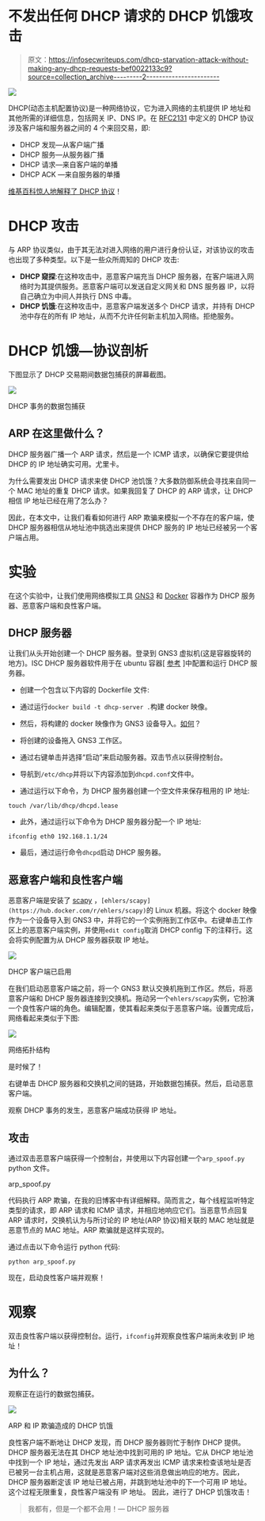 # 不发出任何 DHCP 请求的 DHCP 饥饿攻击

> 原文：<https://infosecwriteups.com/dhcp-starvation-attack-without-making-any-dhcp-requests-bef0022133c9?source=collection_archive---------2----------------------->

![](img/90bef974b11551c0ed7c9ec1db9b912e.png)

DHCP(动态主机配置协议)是一种网络协议，它为进入网络的主机提供 IP 地址和其他所需的详细信息，包括网关 IP、DNS IP。在 [RFC2131](https://tools.ietf.org/html/rfc2131) 中定义的 DHCP 协议涉及客户端和服务器之间的 4 个来回交易，即:

*   DHCP 发现—从客户端广播
*   DHCP 服务—从服务器广播
*   DHCP 请求—来自客户端的单播
*   DHCP ACK —来自服务器的单播

[维基百科惊人地解释了 DHCP 协议](https://en.wikipedia.org/wiki/Dynamic_Host_Configuration_Protocol)！

# DHCP 攻击

与 ARP 协议类似，由于其无法对进入网络的用户进行身份认证，对该协议的攻击也出现了多种类型。以下是一些众所周知的 DHCP 攻击:

*   **DHCP 窥探**:在这种攻击中，恶意客户端充当 DHCP 服务器，在客户端进入网络时为其提供服务。恶意客户端可以发送自定义网关和 DNS 服务器 IP，以将自己确立为中间人并执行 DNS 中毒。
*   **DHCP 饥饿**:在这种攻击中，恶意客户端发送多个 DHCP 请求，并持有 DHCP 池中存在的所有 IP 地址，从而不允许任何新主机加入网络。拒绝服务。

# DHCP 饥饿—协议剖析

下图显示了 DHCP 交易期间数据包捕获的屏幕截图。

![](img/33885442d90aa24b330ab2ed682b4602.png)

DHCP 事务的数据包捕获

## ARP 在这里做什么？

DHCP 服务器广播一个 ARP 请求，然后是一个 ICMP 请求，以确保它要提供给 DHCP 的 IP 地址确实可用。尤里卡。

为什么需要发出 DHCP 请求来使 DHCP 池饥饿？大多数防御系统会寻找来自同一个 MAC 地址的重复 DHCP 请求。如果我回复了 DHCP 的 ARP 请求，让 DHCP 相信 IP 地址已经在用了怎么办？

因此，在本文中，让我们看看如何进行 ARP 欺骗来模拟一个不存在的客户端，使 DHCP 服务器相信从地址池中挑选出来提供 DHCP 服务的 IP 地址已经被另一个客户端占用。

# 实验

在这个实验中，让我们使用网络模拟工具 [GNS3](https://www.gns3.com/) 和 [Docker](https://www.docker.com/) 容器作为 DHCP 服务器、恶意客户端和良性客户端。

## DHCP 服务器

让我们从头开始创建一个 DHCP 服务器。登录到 GNS3 虚拟机(这是容器旋转的地方)。ISC DHCP 服务器软件用于在 ubuntu 容器[ [参考](https://www.tecmint.com/install-dhcp-server-in-ubuntu-debian/) ]中配置和运行 DHCP 服务器。

*   创建一个包含以下内容的 Dockerfile 文件:

*   通过运行`docker build -t dhcp-server .`构建 docker 映像。
*   然后，将构建的 docker 映像作为 GNS3 设备导入。[如何](https://docs.gns3.com/docs/emulators/docker-support-in-gns3/)？
*   将创建的设备拖入 GNS3 工作区。
*   通过右键单击并选择“启动”来启动服务器。双击节点以获得控制台。
*   导航到`/etc/dhcp`并将以下内容添加到`dhcpd.conf`文件中。

*   通过运行以下命令，为 DHCP 服务器创建一个空文件来保存租用的 IP 地址:

```
touch /var/lib/dhcp/dhcpd.lease
```

*   此外，通过运行以下命令为 DHCP 服务器分配一个 IP 地址:

```
ifconfig eth0 192.168.1.1/24
```

*   最后，通过运行命令`dhcpd`启动 DHCP 服务器。

## 恶意客户端和良性客户端

恶意客户端是安装了 [scapy](https://scapy.net/) ，`[ehlers/scapy](https://hub.docker.com/r/ehlers/scapy)`的 Linux 机器。将这个 docker 映像作为一个设备导入到 GNS3 中，并将它的一个实例拖到工作区中。右键单击工作区上的恶意客户端实例，并使用`edit config`取消 DHCP config 下的注释行。这会将实例配置为从 DHCP 服务器获取 IP 地址。

![](img/151f88965bc7a687f23ffc6a43ef43e6.png)

DHCP 客户端已启用

在我们启动恶意客户端之前，将一个 GNS3 默认交换机拖到工作区。然后，将恶意客户端和 DHCP 服务器连接到交换机。拖动另一个`ehlers/scapy`实例，它扮演一个良性客户端的角色。编辑配置，使其看起来类似于恶意客户端。设置完成后，网络看起来类似于下图:

![](img/251e27c674d194ea5eae32d7752afc5b.png)

网络拓扑结构

是时候了！

右键单击 DHCP 服务器和交换机之间的链路，开始数据包捕获。然后，启动恶意客户端。

观察 DHCP 事务的发生，恶意客户端成功获得 IP 地址。

## 攻击

通过双击恶意客户端获得一个控制台，并使用以下内容创建一个`arp_spoof.py` python 文件。

arp_spoof.py

代码执行 ARP 欺骗，在我的旧博客中有详细解释。简而言之，每个线程监听特定类型的请求，即 ARP 请求和 ICMP 请求，并相应地响应它们。当恶意节点回复 ARP 请求时，交换机认为与所讨论的 IP 地址(ARP 协议)相关联的 MAC 地址就是恶意节点的 MAC 地址。ARP 欺骗就是这样实现的。

通过点击以下命令运行 python 代码:

```
python arp_spoof.py
```

现在，启动良性客户端并观察！

# 观察

双击良性客户端以获得控制台。运行，`ifconfig`并观察良性客户端尚未收到 IP 地址！

## 为什么？

观察正在运行的数据包捕获。

![](img/9843bba4b263c8f40df4c0ff26449797.png)

ARP 和 IP 欺骗造成的 DHCP 饥饿

良性客户端不断地让 DHCP 发现，而 DHCP 服务器则忙于制作 DHCP 提供。DHCP 服务器无法在其 DHCP 地址池中找到可用的 IP 地址。它从 DHCP 地址池中找到一个 IP 地址，通过先发出 ARP 请求再发出 ICMP 请求来检查该地址是否已被另一台主机占用，这就是恶意客户端对这些消息做出响应的地方。因此，DHCP 服务器断定该 IP 地址已被占用，并跳到地址池中的下一个可用 IP 地址。这个过程无限重复，良性客户端没有 IP 地址。
因此，进行了 DHCP 饥饿攻击！

> 我都有，但是一个都不会用！— DHCP 服务器
